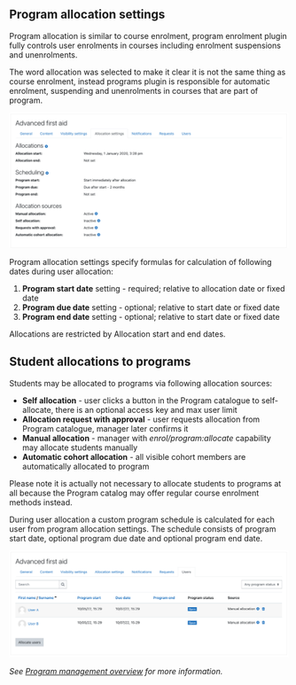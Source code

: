 ## Program allocation settings

Program allocation is similar to course enrolment, program enrolment plugin fully controls
user enrolments in courses including enrolment suspensions and unenrolments.

The word allocation was selected to make it clear it is not the same thing as course enrolment,
instead programs plugin is responsible for automatic enrolment, suspending and unenrolments
in courses that are part of program.

![Program allocation settings](img/program_allocation.png)

Program allocation settings specify formulas for calculation of following dates during user allocation:

1. __Program start date__ setting - required; relative to allocation date or fixed date
2. __Program due date__ setting - optional; relative to start date or fixed date
3. __Program end date__ setting - optional; relative to start date or fixed date

Allocations are restricted by Allocation start and end dates.

## Student allocations to programs

Students may be allocated to programs via following allocation sources:

* __Self allocation__ - user clicks a button in the Program catalogue to self-allocate, there is an optional access key and max user limit
* __Allocation request with approval__ - user requests allocation from Program catalogue, manager later confirms it
* __Manual allocation__ - manager with _enrol/program:allocate_ capability may allocate students manually
* __Automatic cohort allocation__ - all visible cohort members are automatically allocated to program

Please note it is actually not necessary to allocate students to programs at all
because the Program catalog may offer regular course enrolment methods instead.

During user allocation a custom program schedule is calculated for each user
from program allocation settings. The schedule consists of program start date,
optional program due date and optional program end date.

![User allocations](img/program_users.png)

_See [Program management overview](management.md) for more information._